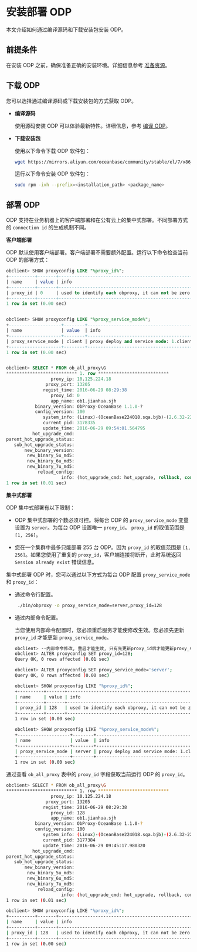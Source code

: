 安装部署 ODP 
=============================

本文介绍如何通过编译源码和下载安装包安装 ODP。

前提条件 
-------------------------

在安装 ODP 之前，确保准备正确的安装环境。详细信息参考 [准备资源](/en-US/4.resource-preparation.md)。


下载 ODP 
---------------------------

您可以选择通过编译源码或下载安装包的方式获取 ODP。

* **编译源码** 

  使用源码安装 ODP 可以体验最新特性。详细信息，参考 [编译 ODP](/en-US/3.quickstart/4.compile-odp.md)。
  




<!-- -->

* **下载安装包** 

  使用以下命令下载 ODP 软件包：

  ```bash
  wget https://mirrors.aliyun.com/oceanbase/community/stable/el/7/x86_64/obproxy-3.1.0-.el7.x86_64.rpm
  ```

  

  运行以下命令安装 ODP 软件包：

  ```bash
  sudo rpm -ivh --prefix=<installation_path> <package_name>
  ```

  




部署 ODP 
---------------------------

ODP 支持在业务机器上的客户端部署和在公有云上的集中式部署。不同部署方式的 `connection id` 的生成机制不同。

**客户端部署** 

ODP 默认使用客户端部署。客户端部署不需要额外配置。运行以下命令检查当前 ODP 的部署方式：

```sql
obclient> SHOW proxyconfig LIKE "%proxy_id%";
+----------+-------+-----------------------------------------------------------------------------------+-------------+---------------+
| name     | value | info                                                                              | need_reboot | visible_level |
+----------+-------+-----------------------------------------------------------------------------------+-------------+---------------+
| proxy_id | 0     | used to identify each obproxy, it can not be zero if proxy_service_mode is server | true        | SYS           |
+----------+-------+-----------------------------------------------------------------------------------+-------------+---------------+
1 row in set (0.00 sec)


obclient> SHOW proxyconfig LIKE "%proxy_service_mode%";
+--------------------+--------+------------------------------------------------------------+-------------+---------------+
| name               | value  | info                                                       | need_reboot | visible_level |
+--------------------+--------+------------------------------------------------------------+-------------+---------------+
| proxy_service_mode | client | proxy deploy and service mode: 1.client(default); 2.server | true        | SYS           |
+--------------------+--------+------------------------------------------------------------+-------------+---------------+
1 row in set (0.00 sec)


obclient> SELECT * FROM ob_all_proxy\G
*************************** 1. row ***************************
                 proxy_ip: 10.125.224.18
               proxy_port: 13205
              regist_time: 2016-06-29 08:29:38
                 proxy_id: 0
                 app_name: ob1.jianhua.sjh
           binary_version: ObProxy-OceanBase 1.1.0-?
           config_version: 100
              system_info: (Linux)-(OceanBase224018.sqa.bjb)-(2.6.32-220.23.2.ali878.el6.x86_64)-(#1 SMP Mon Jan 28 17:12:52 CST 2013)-(x86_64)
              current_pid: 3178335
              update_time: 2016-06-29 09:54:01.564795
          hot_upgrade_cmd:
parent_hot_upgrade_status:
   sub_hot_upgrade_status:
       new_binary_version:
        new_binary_5u_md5:
        new_binary_6u_md5:
        new_binary_7u_md5:
            reload_config:
                     info: (hot_upgrade_cmd: hot_upgrade, rollback, commit, auto_upgrade or exit), (reload_config: reloading), (new_binary_version: new binary name for hot upgrade), (new_binary_[5u|6u|7u]_md5: md5sum of new binary)
1 row in set (0.01 sec)
```



**集中式部署** 

ODP 集中式部署有以下限制：

* ODP 集中式部署的个数必须可控。将每台 ODP 的 `proxy_service_mode` 变量设置为 `server`。为每台 ODP 设置唯一 `proxy_id`。 `proxy_id` 的取值范围是 `[1, 256]`。

  

* 您在一个集群中最多只能部署 255 台 ODP。因为 `proxy_id` 的取值范围是 `[1, 256]`。如果您使用了重复的 `proxy_id`，客户端连接将断开，此时系统返回 `Session already exist` 错误信息。

  






集中式部署 ODP 时，您可以通过以下方式为每台 ODP 配置 `proxy_service_mode` 和 `proxy_id`：

* 通过命令行配置。

  ```bash
   ./bin/obproxy -o proxy_service_mode=server,proxy_id=128
  ```

  

* 通过内部命令配置。

  当您使用内部命令配置时，您必须重启服务才能使修改生效。您必须先更新 `proxy_id` 才能更新 `proxy_service_mode`。

  ```bash
  obclient> --内部命令修改, 重启才能生效, 只有先更新proxy_id后才能更新proxy_service_mode成功:
  obclient> ALTER proxyconfig SET proxy_id=128;
  Query OK, 0 rows affected (0.01 sec)
  
  obclient> ALTER proxyconfig SET proxy_service_mode='server';
  Query OK, 0 rows affected (0.00 sec)
  
  obclient> SHOW proxyconfig LIKE "%proxy_id%";
  +----------+-------+-----------------------------------------------------------------------------------+-------------+---------------+
  | name     | value | info                                                                              | need_reboot | visible_level |
  +----------+-------+-----------------------------------------------------------------------------------+-------------+---------------+
  | proxy_id | 128   | used to identify each obproxy, it can not be zero if proxy_service_mode is server | true        | SYS           |
  +----------+-------+-----------------------------------------------------------------------------------+-------------+---------------+
  1 row in set (0.00 sec)
  
  obclient> SHOW proxyconfig LIKE "%proxy_service_mode%";
  +--------------------+--------+------------------------------------------------------------+-------------+---------------+
  | name               | value  | info                                                       | need_reboot | visible_level |
  +--------------------+--------+------------------------------------------------------------+-------------+---------------+
  | proxy_service_mode | server | proxy deploy and service mode: 1.client(default); 2.server | true        | SYS           |
  +--------------------+--------+------------------------------------------------------------+-------------+---------------+
  1 row in set (0.00 sec)
  ```

  




通过查看 `ob_all_proxy` 表中的 `proxy_id` 字段获取当前运行 ODP 的 `proxy_id`。

```bash
obclient> SELECT * FROM ob_all_proxy\G
*************************** 1. row ***************************
                 proxy_ip: 10.125.224.18
               proxy_port: 13205
              regist_time: 2016-06-29 08:29:38
                 proxy_id: 128
                 app_name: ob1.jianhua.sjh
           binary_version: ObProxy-OceanBase 1.1.0-?
           config_version: 100
              system_info: (Linux)-(OceanBase224018.sqa.bjb)-(2.6.32-220.23.2.ali878.el6.x86_64)-(#1 SMP Mon Jan 28 17:12:52 CST 2013)-(x86_64)
              current_pid: 3177384
              update_time: 2016-06-29 09:45:17.980320
          hot_upgrade_cmd:
parent_hot_upgrade_status:
   sub_hot_upgrade_status:
       new_binary_version:
        new_binary_5u_md5:
        new_binary_6u_md5:
        new_binary_7u_md5:
            reload_config:
                     info: (hot_upgrade_cmd: hot_upgrade, rollback, commit, auto_upgrade or exit), (reload_config: reloading), (new_binary_version: new binary name for hot upgrade), (new_binary_[5u|6u|7u]_md5: md5sum of new binary)
1 row in set (0.01 sec)

obclient> SHOW proxyconfig LIKE "%proxy_id%";
+----------+-------+-----------------------------------------------------------------------------------+-------------+---------------+
| name     | value | info                                                                              | need_reboot | visible_level |
+----------+-------+-----------------------------------------------------------------------------------+-------------+---------------+
| proxy_id | 128   | used to identify each obproxy, it can not be zero if proxy_service_mode is server | true        | SYS           |
+----------+-------+-----------------------------------------------------------------------------------+-------------+---------------+
1 row in set (0.00 sec)
```


